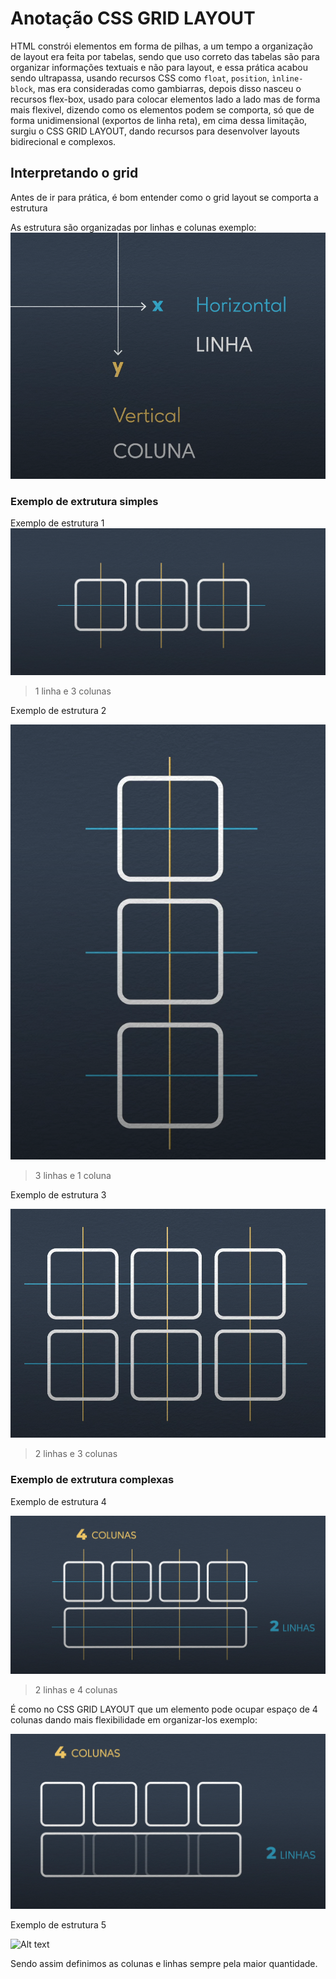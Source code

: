 # Anotação CSS GRID LAYOUT

HTML constrói elementos em forma de pilhas, a um tempo a organização de layout era feita por tabelas, sendo que uso correto das tabelas são para organizar informações textuais e não para layout, e essa prática acabou sendo ultrapassa, usando recursos CSS como `float`, `position`, `ìnline-block`, mas era consideradas como gambiarras, depois disso nasceu o recursos flex-box, usado para colocar elementos lado a lado mas de forma mais flexivel, dizendo como os elementos podem se comporta, só que de forma unidimensional (exportos de linha reta), em cima dessa limitação, surgiu o CSS GRID LAYOUT, dando recursos para desenvolver layouts bidirecional e complexos.

## Interpretando o grid

Antes de ir para prática, é bom entender como o grid layout se comporta a estrutura

As estrutura são organizadas por linhas e colunas exemplo:
![eixo](eixo-grid.png)

### Exemplo de extrutura simples

Exemplo de estrutura 1
![exemplo-1](exemplo1.png)

> 1 linha e 3 colunas

Exemplo de estrutura 2

![exemplo-2](exemplo2.png)

> 3 linhas e 1 coluna

Exemplo de estrutura 3

![exemplo-3](exemplo3.png)

> 2 linhas e 3 colunas

### Exemplo de extrutura complexas

Exemplo de estrutura 4

![Alt text](exemplo4-1.png)

> 2 linhas e 4 colunas

É como no CSS GRID LAYOUT que um elemento pode ocupar espaço de 4 colunas dando mais flexibilidade em organizar-los exemplo:

![Alt text](exemplo4-2.png)

Exemplo de estrutura 5

![Alt text](exemplo-5.png)

Sendo assim definimos as colunas e linhas sempre pela maior quantidade.
